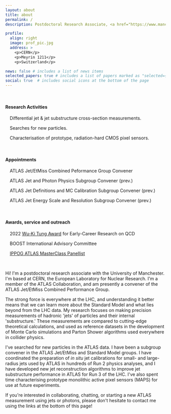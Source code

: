 ```yaml
---
layout: about
title: about
permalink: /
description: Postdoctoral Research Associate, <a href="https://www.manchester.ac.uk/">the University of Manchester</a> <a href="https://atlas.cern/">ATLAS</a> Team. <a href="https://mleblanc.web.cern.ch/MLB_CV.pdf"><i>Curriculum vitae</i></a>.

profile:
  align: right
  image: prof_pic.jpg
  address: >
    <p>CERN</p>
    <p>Meyrin 1211</p>
    <p>Switzerland</p>

news: false # includes a list of news items
selected_papers: true # includes a list of papers marked as "selected={true}"
social: true  # includes social icons at the bottom of the page
---
```


<br>
<p><h4>Research Activities</h4></p>

<p><i class="fas fa-microscope"></i>&#8195;Differential jet & jet substructure cross-section measurements.</p>

<p><i class="fas fa-search"></i>&#8195;Searches for new particles.</p>

<p><i class="fas fa-microchip"></i>&#8195;Characterisation of prototype, radiation-hard CMOS pixel sensors.</p>

<br>
<p><h4>Appointments</h4></p>

<p><i class="fas fa-project-diagram"></i>&#8195;ATLAS Jet/EtMiss Combined Peformance Group Convener</p>

<p><i class="fas fa-lightbulb"></i>&#8195;ATLAS Jet and Photon Physics Subgroup Convener (prev.)</p>

<p><i class="far fa-paper-plane"></i>&#8195;ATLAS Jet Definitions and MC Calibration Subgroup Convener (prev.)</p>

<p><i class="fas fa-ruler-combined"></i>&#8195;ATLAS Jet Energy Scale and Resolution Subgroup Convener (prev.)</p>

<br>
<p><h4> Awards, service and outreach </h4></p>

<p><i class="fas fa-award"></i>&#8195;2022 <a href="https://cteq.gitlab.io/post/">Wu-Ki Tung Award</a> for Early-Career Research on QCD</p>

<p><i class="far fa-comments"></i>&#8195;BOOST International Advisory Committee</p>

<p><i class="fas fa-globe"></i>&#8195;<a href="https://atlas.physicsmasterclasses.org/en/index.htm">IPPOG ATLAS MasterClass Panellist</a></p>

<br>

<p>Hi! I'm a postdoctoral research associate with the University of Manchester. I'm based at CERN, the European Laboratory for Nuclear Research. I'm a member of the ATLAS Collaboration, and am presently a convener of the ATLAS Jet/EtMiss Combined Performance Group.</p>

<p>The strong force is everywhere at the LHC, and understanding it better means that we can learn more about the Standard Model and what lies beyond from the LHC data. My research focuses on making precision measurements of hadronic 'jets' of particles and their internal 'substructure.' These measurements are compared to cutting-edge theoretical calculations, and used as reference datasets in the development of Monte Carlo simulations and Parton Shower algorithms used everywhere in collider physics.</p>

<p>I've searched for new particles in the ATLAS data. I have been a subgroup convener in the ATLAS Jet/EtMiss and Standard Model groups. I have coordinated the preparation of <i>in situ</i> jet calibrations for small- and large-radius jets used by ATLAS in hundreds of Run 2 physics analyses, and I have developed new jet reconstruction algorithms to improve jet substructure performance in ATLAS for Run 3 of the LHC. I've also spent time characterising prototype monolithic active pixel sensors (MAPS) for use at future experiments.</p>

<p>If you're interested in collaborating, chatting, or starting a new ATLAS measurement using jets or photons, please don't hesitate to contact me using the links at the bottom of this page!</p>

